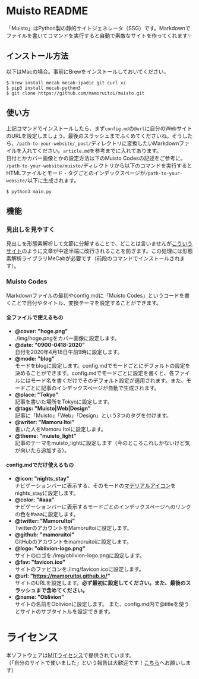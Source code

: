 # Muisto README
「Muisto」はPython製の静的サイトジェネレータ（SSG）です。Markdownでファイルを書いてコマンドを実行すると自動で素敵なサイトを作ってくれます✨

## インストール方法
以下はMacの場合。事前にBrewをインストールしておいてください。

```bash:
$ brew install mecab mecab-ipadic git curl xz
$ pip3 install mecab-python3
$ git clone https://github.com/mamoruitoi/muisto.git
```
## 使い方
上記コマンドでインストールしたら、まず`config.md`の`@url`に自分のWebサイトのURLを設定しましょう。最後のスラッシュまでふくめてくださいね。そうしたら、`/path-to-your-website/_post/`ディレクトリに変換したいMarkdownファイルを入れてください。`article.md`を参考までに入れてあります。  
日付とかカバー画像とかの設定方法は下のMuisto Codesの記述をご参考に。  
`/path-to-your-website/muisto/`ディレクトリから以下のコマンドを実行するとHTMLファイルとモード・タグごとのインデックスページが`/path-to-your-website/`以下に生成されます。

```bash:
$ python3 main.py
```

## 機能
### 見出しを見やすく
見出しを形態素解析して文節に分解することで、どことは言いませんが[こういうサイト](https://about.google/?fg=1&utm_source=google-JP&utm_medium=referral&utm_campaign=hp-header)のように文章が中途半端に改行されることを防ぎます。この処理には形態素解析ライブラリMeCabが必要です（前段のコマンドでインストールされます）。
### Muisto Codes
Markdownファイルの最初やconfig.mdに「Muisto Codes」というコードを書くことで日付やタイトル、変換テーマを設定することができます。
#### 全ファイルで使えるもの
- **@cover: "hoge.png"**  
./img/hoge.pngをカバー画像に設定します。
- **@date: "0900-0418-2020"**  
日付を2020年4月18日午前9時に設定します。
- **@mode: "blog"**  
モードをblogに設定します。config.mdでモードごとにデフォルトの設定を決めることができます。config.mdでモードごとに設定を書くと、各ファイルにはモード名を書くだけでそのデフォルト設定が適用されます。また、モードごとに記事のインデックスページが自動で生成されます。
- **@place: "Tokyo"**  
記事を書いた場所をTokyoに設定します。
- **@tags: "Muisto|Web|Design"**  
記事に「Muisto」「Web」「Design」という3つのタグを付けます。
- **@writer: "Mamoru Itoi"**  
書いた人をMamoru Itoiに設定します。
- **@theme: "muisto_light"**  
記事のテーマをmuisto_lightに設定します（今のところこれしかないけど気が向いたら追加する）。
#### config.mdでだけ使えるもの
- **@icon: "nights_stay"**  
ナビゲーションバーに表示する、そのモードの[マテリアルアイコン](https://material.io/resources/icons/?style=baseline)をnights_stayに設定します。
- **@color: "#aaa"**  
ナビゲーションバーに表示するモードごとのインデックスページへのリンクの色を#aaaに設定します。
- **@twitter: "MamoruItoi"**  
TwitterのアカウントをMamoruItoiに設定します。
- **@github: "mamoruitoi"**  
GitHubのアカウントをmamoruitoiに設定します。
- **@logo: "oblivion-logo.png"**  
サイトのロゴを./img/oblivion-logo.pngに設定します。
- **@fav: "favicon.ico"**  
サイトのファビコンを./img/favicon.icoに設定します。
- **@url: "https://mamoruitoi.github.io/"**  
サイトのURLを設定します。**必ず最初に設定してください。また、最後のスラッシュまで含めてください。**
- **@name: "Oblivion"**  
サイトの名前をOblivionに設定します。
また、config.md内で@titleを使うとサイトのサブタイトルを設定できます。

# ライセンス
本ソフトウェアは[MITライセンス](./README.md)で提供されています。  
（「自分のサイトで使いました」という報告は大歓迎です！[こちら](https://twitter.com/MamoruItoi)へお願いします）